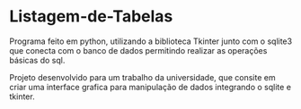 # Listagem-de-Tabelas
Programa feito em python, utilizando a biblioteca Tkinter junto com o sqlite3 que conecta com o banco de dados permitindo realizar as operações básicas do sql.

Projeto desenvolvido para um trabalho da universidade, que consite em criar uma interface grafica para manipulação de dados integrando o sqlite e tkinter.
